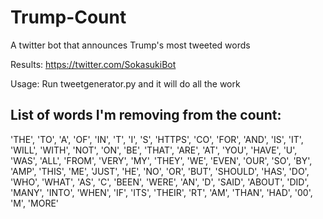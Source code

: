 # Trump-Count
A twitter bot that announces Trump's most tweeted words

Results: https://twitter.com/SokasukiBot

Usage: Run tweetgenerator.py and it will do all the work

## List of words I'm removing from the count:

'THE', 'TO', 'A', 'OF', 'IN', 'T', 'I', 'S', 'HTTPS', 'CO', 'FOR', 'AND',
'IS', 'IT', 'WILL', 'WITH', 'NOT', 'ON', 'BE', 'THAT', 'ARE', 'AT', 'YOU',
'HAVE', 'U', 'WAS', 'ALL', 'FROM', 'VERY', 'MY', 'THEY', 'WE', 'EVEN',
'OUR', 'SO', 'BY', 'AMP', 'THIS', 'ME', 'JUST', 'HE', 'NO', 'OR', 'BUT',
'SHOULD', 'HAS', 'DO', 'WHO', 'WHAT', 'AS', 'C', 'BEEN', 'WERE', 'AN', 'D',
'SAID', 'ABOUT', 'DID', 'MANY', 'INTO', 'WHEN', 'IF', 'ITS', 'THEIR', 'RT',
'AM', 'THAN', 'HAD', '00', 'M', 'MORE'
